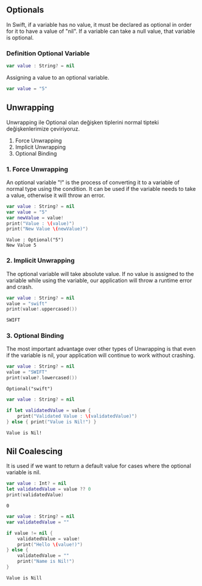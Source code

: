 ## Optionals
In Swift, if a variable has no value, it must be declared as optional in order for it to have a value of "nil". 
If a variable can take a null value, that variable is optional.

### Definition Optional Variable
```swift
var value : String? = nil
```
Assigning a value to an optional variable.
```swift
var value = "5"
```

## Unwrapping
Unwrapping ile Optional olan değişken tiplerini normal tipteki değişkenlerimize çeviriyoruz.
1. Force Unwrapping
2. Implicit Unwrapping
3. Optional Binding

### 1. Force Unwrapping
An optional variable "!" is the process of converting it to a variable of normal type using the condition. 
It can be used if the variable needs to take a value, otherwise it will throw an error.
```swift
var value : String? = nil
var value = "5"
var newValue = value!
print("Value : \(value)")
print("New Value \(newValue)")
```
```
Value : Optional("5")
New Value 5
```

### 2. Implicit Unwrapping
The optional variable will take absolute value.
If no value is assigned to the variable while using the variable, our application will throw a runtime error and crash.

```swift
var value : String? = nil
value = "swift"
print(value!.uppercased())
```
```swift
SWIFT
```

### 3. Optional Binding
The most important advantage over other types of Unwrapping is that even if the variable is nil, your application will continue to work without crashing.
```swift
var value : String? = nil
value = "SWIFT"
print(value?.lowercased())
```
```
Optional("swift")
```
```swift
var value : String? = nil

if let validatedValue = value {
    print("Validated Value : \(validatedValue)")
} else { print("Value is Nil!") }
```
```
Value is Nil!
```
## Nil Coalescing
It is used if we want to return a default value for cases where the optional variable is nil.
```swift
var value : Int? = nil
let validatedValue = value ?? 0
print(validatedValue)
```
```
0
```
```swift
var value : String? = nil
var validatedValue = ""

if value != nil {
    validatedValue = value!
    print("Hello \(value!)")
} else {
    validatedValue = ""
    print("Name is Nil!")
}

```
```
Value is Nill
```
